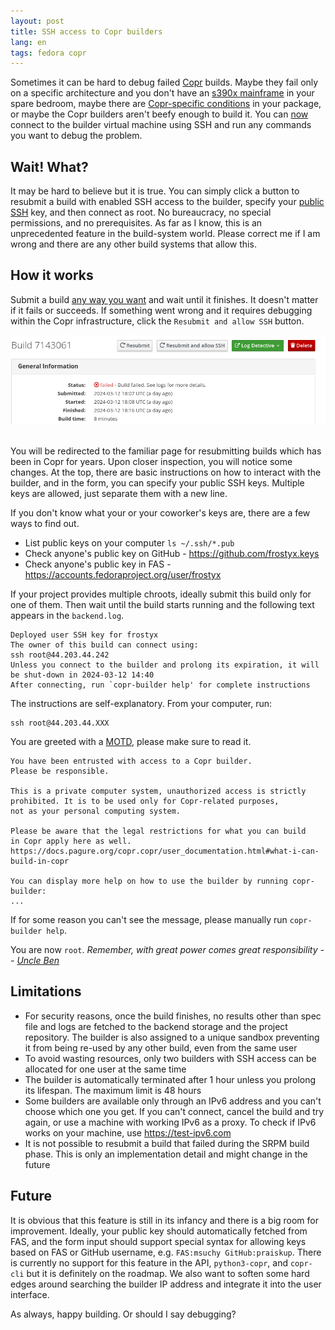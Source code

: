 ```yaml
---
layout: post
title: SSH access to Copr builders
lang: en
tags: fedora copr
---
```


Sometimes it can be hard to debug failed [Copr][copr] builds. Maybe they fail
only on a specific architecture and you don't have an [s390x mainframe][ibm-z]
in your spare bedroom, maybe there are [Copr-specific conditions][copr-macros]
in your package, or maybe the Copr builders aren't beefy enough to build it. You
can [now][release-notes] connect to the builder virtual machine using SSH and
run any commands you want to debug the problem.


## Wait! What?

It may be hard to believe but it is true. You can simply click a button to
resubmit a build with enabled SSH access to the builder, specify your
[public SSH][ssh-keys] key, and then connect as root. No bureaucracy, no special
permissions, and no prerequisites. As far as I know, this is an unprecedented
feature in the build-system world. Please correct me if I am wrong and there are
any other build systems that allow this.


## How it works

Submit a build [any way you want][build-source-types] and wait until it
finishes. It doesn't matter if it fails or succeeds. If something went wrong and
it requires debugging within the Copr infrastructure, click the
`Resubmit and allow SSH` button.


<div class="text-center img-row row">
  <a href="/files/img/rebuild-and-allow-ssh.png"
     title="I already fixed all gain/high so these are gain/medium just for the screenshot">
    <img src="/files/img/rebuild-and-allow-ssh.png">
  </a>
</div>
<br>


You will be redirected to the familiar page for resubmitting builds which has
been in Copr for years. Upon closer inspection, you will notice some changes. At
the top, there are basic instructions on how to interact with the builder, and
in the form, you can specify your public SSH keys. Multiple keys are allowed,
just separate them with a new line.

If you don't know what your or your coworker's keys are, there are a few ways to
find out.

- List public keys on your computer `ls ~/.ssh/*.pub`
- Check anyone's public key on GitHub - <https://github.com/frostyx.keys>
- Check anyone's public key in FAS - <https://accounts.fedoraproject.org/user/frostyx>

If your project provides multiple chroots, ideally submit this build only for
one of them. Then wait until the build starts running and the following text
appears in the `backend.log`.

```
Deployed user SSH key for frostyx
The owner of this build can connect using:
ssh root@44.203.44.242
Unless you connect to the builder and prolong its expiration, it will be shut-down in 2024-03-12 14:40
After connecting, run `copr-builder help' for complete instructions
```

The instructions are self-explanatory. From your computer, run:

```
ssh root@44.203.44.XXX
```

You are greeted with a [MOTD][motd], please make sure to read it.

```
You have been entrusted with access to a Copr builder.
Please be responsible.

This is a private computer system, unauthorized access is strictly
prohibited. It is to be used only for Copr-related purposes,
not as your personal computing system.

Please be aware that the legal restrictions for what you can build
in Copr apply here as well.
https://docs.pagure.org/copr.copr/user_documentation.html#what-i-can-build-in-copr

You can display more help on how to use the builder by running copr-builder:
...
```
If for some reason you can't see the message, please manually run
`copr-builder help`.


You are now `root`. _Remember, with great power comes great responsibility --
[Uncle Ben][great-power]_


## Limitations

- For security reasons, once the build finishes, no results other than spec file
  and logs are fetched to the backend storage and the project repository. The
  builder is also assigned to a unique sandbox preventing it from being re-used
  by any other build, even from the same user
- To avoid wasting resources, only two builders with SSH access can be allocated
  for one user at the same time
- The builder is automatically terminated after 1 hour unless you prolong
  its lifespan. The maximum limit is 48 hours
- Some builders are available only through an IPv6 address and you can't choose
  which one you get. If you can't connect, cancel the build and try again, or
  use a machine with working IPv6 as a proxy. To check if IPv6 works on your
  machine, use <https://test-ipv6.com>
- It is not possible to resubmit a build that failed during the SRPM build
  phase. This is only an implementation detail and might change in the future


## Future

It is obvious that this feature is still in its infancy and there is a big room
for improvement. Ideally, your public key should automatically fetched from FAS,
and the form input should support special syntax for allowing keys based on FAS
or GitHub username, e.g. `FAS:msuchy GitHub:praiskup`. There is currently no
support for this feature in the API, `python3-copr`, and `copr-cli` but it is
definitely on the roadmap. We also want to soften some hard edges around
searching the builder IP address and integrate it into the user interface.

As always, happy building. Or should I say debugging?



[copr]: https://copr.fedorainfracloud.org/
[copr-macros]: https://docs.pagure.org/copr.copr/user_documentation.html#rpm-macros
[motd]: https://en.wikipedia.org/wiki/Message_of_the_day
[ibm-z]: https://en.wikipedia.org/wiki/IBM_Z#/media/File:IBM_Z14_(36084219181).jpg
[release-notes]: https://docs.pagure.org/copr.copr/release-notes/2024-03-07.html
[ssh-keys]: https://git-scm.com/book/en/v2/Git-on-the-Server-Generating-Your-SSH-Public-Key
[build-source-types]: https://docs.pagure.org/copr.copr/user_documentation.html#build-source-types
[great-power]: https://www.youtube.com/watch?v=guuYU74wU70
